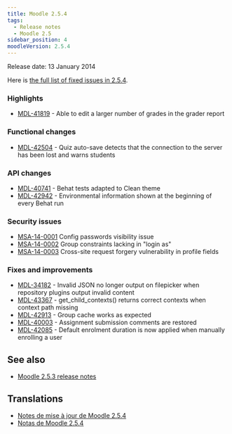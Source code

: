 ```yaml
---
title: Moodle 2.5.4
tags:
  - Release notes
  - Moodle 2.5
sidebar_position: 4
moodleVersion: 2.5.4
---
```

Release date: 13 January 2014

Here is [the full list of fixed issues in 2.5.4](https://tracker.moodle.org/secure/IssueNavigator!executeAdvanced.jspa?jqlQuery=project+%3D+mdl+AND+resolution+%3D+fixed+AND+fixVersion+in+%28%222.5.4%22%29+ORDER+BY+priority+DESC&runQuery=true&clear=true).

### Highlights

- [MDL-41819](https://tracker.moodle.org/browse/MDL-41819) - Able to edit a larger number of grades in the grader report

### Functional changes

- [MDL-42504](https://tracker.moodle.org/browse/MDL-42504) - Quiz auto-save detects that the connection to the server has been lost and warns students

### API changes

- [MDL-40741](https://tracker.moodle.org/browse/MDL-40741) - Behat tests adapted to Clean theme
- [MDL-42942](https://tracker.moodle.org/browse/MDL-42942) - Environmental information shown at the beginning of every Behat run

### Security issues

- [MSA-14-0001](https://moodle.org/mod/forum/discuss.php?d=252414) Config passwords visibility issue
- [MSA-14-0002](https://moodle.org/mod/forum/discuss.php?d=252415) Group constraints lacking in "login as"
- [MSA-14-0003](https://moodle.org/mod/forum/discuss.php?d=252416) Cross-site request forgery vulnerability in profile fields

### Fixes and improvements

- [MDL-34182](https://tracker.moodle.org/browse/MDL-34182) - Invalid JSON no longer output on filepicker when repository plugins output invalid content
- [MDL-43367](https://tracker.moodle.org/browse/MDL-43367) - get_child_contexts() returns correct contexts when context path missing
- [MDL-42913](https://tracker.moodle.org/browse/MDL-42913) - Group cache works as expected
- [MDL-40003](https://tracker.moodle.org/browse/MDL-40003) - Assignment submission comments are restored
- [MDL-42085](https://tracker.moodle.org/browse/MDL-42085) - Default enrolment duration is now applied when manually enrolling a user

## See also

- [Moodle 2.5.3 release notes](/general/releases/2.5/2.5.3)

## Translations

- [Notes de mise à jour de Moodle 2.5.4](https://docs.moodle.org/fr/Notes_de_mise_à_jour_de_Moodle_2.5.4)
- [Notas de Moodle 2.5.4](https://docs.moodle.org/es/Notas_de_Moodle_2.5.4)
